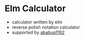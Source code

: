 # Elm Calculator

- calculator written by elm
- reverse polish notation calculator
- supported by [ababup1192](https://github.com/ababup1192)
